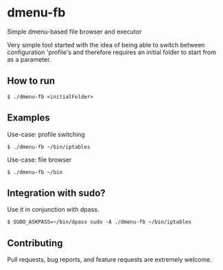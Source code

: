# dmenu-fb
Simple dmenu-based file browser and executor

Very simple tool started with the idea of being able to switch between configuration 'profile's and therefore requires an initial folder to start from as a parameter.

How to run
----------
```
$ ./dmenu-fb <initialFolder>
```

Examples
--------
Use-case: profile switching
```
$ ./dmenu-fb ~/bin/iptables
```
Use-case: file browser
```
$ ./dmenu-fb ~/bin
```


Integration with sudo?
-----------------------
Use it in conjunction with dpass.
```
$ SUDO_ASKPASS=~/bin/dpass sudo -A ./dmenu-fb ~/bin/iptables
```

Contributing
------------
Pull requests, bug reports, and feature requests are extremely welcome.


